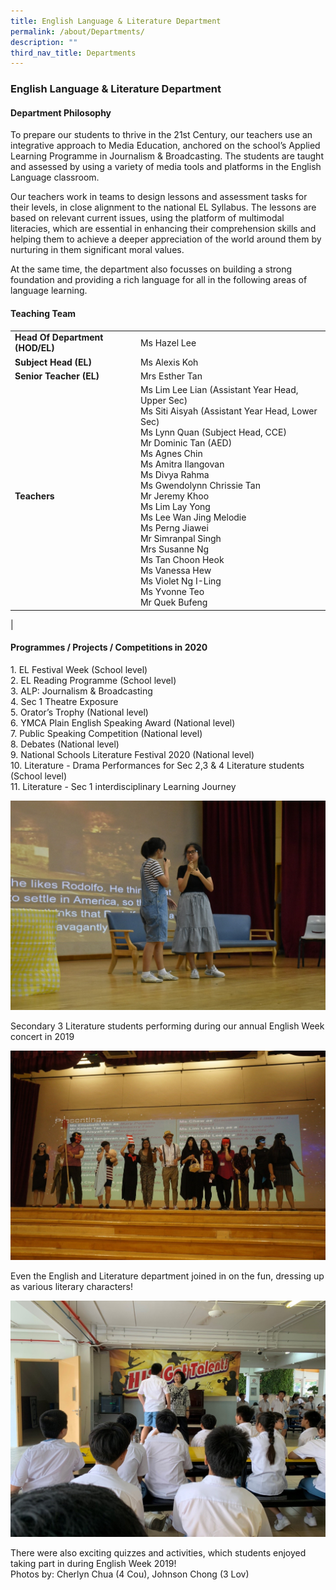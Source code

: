 ```yaml
---
title: English Language & Literature Department
permalink: /about/Departments/
description: ""
third_nav_title: Departments
---
```

### **English Language & Literature Department**

#### **Department Philosophy**
To prepare our students to thrive in the 21st Century, our teachers use an integrative approach to Media Education, anchored on the school’s Applied Learning Programme in Journalism & Broadcasting. The students are taught and assessed by using a variety of media tools and platforms in the English Language classroom.

Our teachers work in teams to design lessons and assessment tasks for their levels, in close alignment to the national EL Syllabus. The lessons are based on relevant current issues, using the platform of multimodal literacies, which are essential in enhancing their comprehension skills and helping them to achieve a deeper appreciation of the world around them by nurturing in them significant moral values.

At the same time, the department also focusses on building a strong foundation and providing a rich language for all in the following areas of language learning.

#### **Teaching Team**

|  |  |
|---|---|
| **Head Of Department (HOD/EL)** | Ms Hazel Lee |
|  **Subject Head (EL)** | Ms Alexis Koh |
| **Senior Teacher (EL)**  |  Mrs Esther Tan |
| **Teachers** | Ms Lim Lee Lian (Assistant Year Head, Upper Sec) <br>Ms Siti Aisyah (Assistant Year Head, Lower Sec) <br> Ms Lynn Quan (Subject Head, CCE)<br>Mr Dominic Tan (AED)<br>Ms Agnes Chin<br>Ms Amitra Ilangovan<br>Ms Divya Rahma<br>Ms Gwendolynn Chrissie Tan<br>Mr Jeremy Khoo<br>Ms Lim Lay Yong<br>Ms Lee Wan Jing Melodie<br>Ms Perng Jiawei<br>Mr Simranpal Singh<br>Mrs Susanne Ng<br>Ms Tan Choon Heok<br>Ms Vanessa Hew<br>Ms Violet Ng I-Ling<br>Ms Yvonne Teo<br>Mr Quek Bufeng|
|

#### **Programmes / Projects / Competitions in 2020**

1\. EL Festival Week (School level) <br>
2\. EL Reading Programme (School level)<br>
3\. ALP: Journalism & Broadcasting<br>
4\. Sec 1 Theatre Exposure<br>
5\. Orator’s Trophy (National level)<br>
6\. YMCA Plain English Speaking Award (National level)<br>
7\. Public Speaking Competition (National level)<br>
8\. Debates (National level)<br>
9\. National Schools Literature Festival 2020 (National level) <br>
10\. Literature - Drama Performances for Sec 2,3 & 4 Literature students (School level)<br>
11\. Literature - Sec 1 interdisciplinary Learning Journey

![](/images/el1.jpg)

Secondary 3 Literature students performing during our annual English Week concert in 2019

![](/images/el2.jpg)

Even the English and Literature department joined in on the fun, dressing up as various literary characters!

![](/images/el3.jpg)

There were also exciting quizzes and activities, which students enjoyed taking part in during English Week 2019! <br>
Photos by: Cherlyn Chua (4 Cou), Johnson Chong (3 Lov)